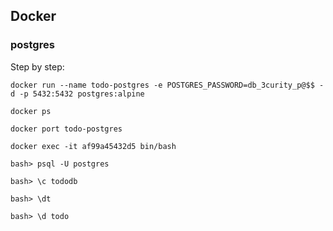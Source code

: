## Docker
### postgres

Step by step:
```
docker run --name todo-postgres -e POSTGRES_PASSWORD=db_3curity_p@$$ -d -p 5432:5432 postgres:alpine

docker ps

docker port todo-postgres

docker exec -it af99a45432d5 bin/bash

bash> psql -U postgres

bash> \c tododb

bash> \dt

bash> \d todo   
```